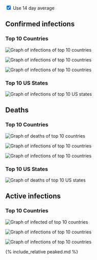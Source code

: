 <script>
    function toggle_avg(checkbox) {
        if (checkbox.checked) {
            searchvalue=".png";
            newvalue="_c14davg.png";
        } else {
            searchvalue="_c14davg.png";
            newvalue=".png";
        }
        images=document.getElementsByTagName("img")
        for(var i=0; i< images.length; i++) {
            images[i].src=images[i].src.replace(searchvalue,newvalue);
        }
    }
</script>

<input type="checkbox" onchange="toggle_avg(this);" checked> Use 14 day average
## Confirmed infections

### Top 10 Countries

![Graph of infections of top 10 countries](confirmed_c14davg.png)

![Graph of infections of top 10 countries](confirmed_EU_c14davg.png)

![Graph of infections of top 10 countries](confirmed_Nordics_c14davg.png)

### Top 10 US States

![Graph of infections of top 10 US states](confirmed_US_c14davg.png)

## Deaths

### Top 10 Countries

![Graph of deaths of top 10 countries](deaths_c14davg.png)

![Graph of infections of top 10 countries](deaths_EU_c14davg.png)

![Graph of infections of top 10 countries](deaths_Nordics_c14davg.png)

### Top 10 US States

![Graph of deaths of top 10 US states](deaths_US_c14davg.png)

## Active infections

### Top 10 Countries

![Graph of infected of top 10 countries](infected_c14davg.png)

![Graph of infections of top 10 countries](infected_EU_c14davg.png)

![Graph of infections of top 10 countries](infected_Nordics_c14davg.png)

{% include_relative peaked.md %}
